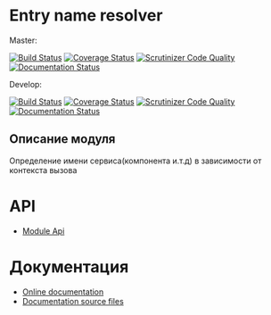 # Entry name resolver

Master:

[![Build Status](https://travis-ci.org/nnx-framework/entry-name-resolver.svg?branch=master)](https://travis-ci.org/nnx-framework/entry-name-resolver)
[![Coverage Status](https://coveralls.io/repos/github/nnx-framework/entry-name-resolver/badge.svg?branch=master)](https://coveralls.io/github/nnx-framework/entry-name-resolver?branch=master)
[![Scrutinizer Code Quality](https://scrutinizer-ci.com/g/nnx-framework/entry-name-resolver/badges/quality-score.png?b=master)](https://scrutinizer-ci.com/g/nnx-framework/entry-name-resolver/?branch=master)
[![Documentation Status](https://readthedocs.org/projects/entry-name-resolver/badge/?version=master)](http://entry-name-resolver.readthedocs.org/ru/master/)

Develop:

[![Build Status](https://travis-ci.org/nnx-framework/entry-name-resolver.svg?branch=dev)](https://travis-ci.org/nnx-framework/entry-name-resolver)
[![Coverage Status](https://coveralls.io/repos/github/nnx-framework/entry-name-resolver/badge.svg?branch=dev)](https://coveralls.io/github/nnx-framework/entry-name-resolver?branch=dev)
[![Scrutinizer Code Quality](https://scrutinizer-ci.com/g/nnx-framework/entry-name-resolver/badges/quality-score.png?b=dev)](https://scrutinizer-ci.com/g/nnx-framework/entry-name-resolver/?branch=dev)
[![Documentation Status](https://readthedocs.org/projects/entry-name-resolver/badge/?version=dev)](http://entry-name-resolver.readthedocs.org/ru/dev/)


## Описание модуля

Определение имени сервиса(компонента и.т.д) в зависимости от контекста вызова


# API
- [Module Api](API.md)


# Документация
- [Online documentation](http://entry-name-resolver.readthedocs.org/ru/latest/)
- [Documentation source files](doc/book/ru/)

